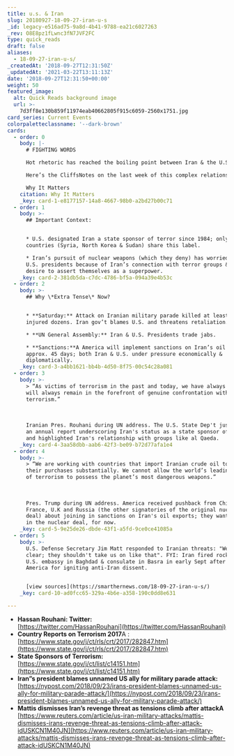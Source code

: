 ```yaml
---
title: u.s. & Iran
slug: 20180927-18-09-27-iran-u-s
_id: legacy-e516ad75-9a8d-4b41-9788-ea21c6027263
_rev: O8E8pz1fLwnc3fN7JVF2FC
type: quick_reads
draft: false
aliases:
  - 18-09-27-iran-u-s/
_createdAt: '2018-09-27T12:31:50Z'
_updatedAt: '2021-03-22T13:11:13Z'
date: '2018-09-27T12:31:50+00:00'
weight: 50
featured_image:
  alt: Quick Reads background image
  url: >-
    7d3ff8e130b859f11974eab40662805f915c6059-2560x1751.jpg
card_series: Current Events
colorpaletteclassname: '--dark-brown'
cards:
  - order: 0
    body: |-
      # FIGHTING WORDS

      Hot rhetoric has reached the boiling point between Iran & the U.S.

      Here’s the CliffsNotes on the last week of this complex relationship.

      Why It Matters
    citation: Why It Matters
    _key: card-1-e8177157-14a8-4667-98b0-a2bd27b00c71
  - order: 1
    body: >-
      ## Important Context:


      * U.S. designated Iran a state sponsor of terror since 1984; only 3 other
      countries (Syria, North Korea & Sudan) share this label.

      * Iran’s pursuit of nuclear weapons (which they deny) has worried several
      U.S. presidents because of Iran’s connection with terror groups & their
      desire to assert themselves as a superpower.
    _key: card-2-381db5da-c7dc-4786-bf5a-094a39e4b53c
  - order: 2
    body: >-
      ## Why \*Extra Tense\* Now?


      * **Saturday:** Attack on Iranian military parade killed at least 25,
      injured dozens. Iran gov’t blames U.S. and threatens retaliation.

      * **UN General Assembly:** Iran & U.S. Presidents trade jabs.

      * **Sanctions:**A America will implement sanctions on Iran’s oil market in
      approx. 45 days; both Iran & U.S. under pressure economically &
      diplomatically.
    _key: card-3-a4bb1621-bb4b-4d50-8f75-00c54c28a081
  - order: 3
    body: >-
      > “As victims of terrorism in the past and today, we have always been and
      will always remain in the forefront of genuine confrontation with
      terrorism.”  
        
        
        
      Iranian Pres. Rouhani during UN address. The U.S. State Dep't just issued
      an annual report underscoring Iran's status as a state sponsor of terror
      and highlighted Iran's relationship with groups like al Qaeda.
    _key: card-4-3aa58dbb-aab6-42f3-be09-b72d77afa1e4
  - order: 4
    body: >-
      > “We are working with countries that import Iranian crude oil to cut
      their purchases substantially. We cannot allow the world’s leading sponsor
      of terrorism to possess the planet’s most dangerous weapons.”  
        
        
        
      Pres. Trump during UN address. America received pushback from China,
      France, U.K and Russia (the other signatories of the original nuclear
      deal) about joining in sanctions on Iran's oil exports; they want to stay
      in the nuclear deal, for now.
    _key: card-5-9e25de26-dbde-43f1-a5fd-9ce0ce41085a
  - order: 5
    body: >-
      U.S. Defense Secretary Jim Matt responded to Iranian threats: "We've been
      clear; they shouldn't take us on like that". FYI: Iran fired rockets at
      U.S. embassy in Baghdad & consulate in Basra in early Sept after blaming
      America for igniting anti-Iran dissent.


      [view sources](https://smarthernews.com/18-09-27-iran-u-s/)
    _key: card-10-ad0fcc65-329a-4b6e-a358-190c0dd8e631

---
```

* **Hassan Rouhani: Twitter:**  
[https://twitter.com/HassanRouhani](https://twitter.com/HassanRouhani)
* **Country Reports on Terrorism 2017**A :  
[https://www.state.gov/j/ct/rls/crt/2017/282847.htm](https://www.state.gov/j/ct/rls/crt/2017/282847.htm)
* **State Sponsors of Terrorism:**  
[https://www.state.gov/j/ct/list/c14151.htm](https://www.state.gov/j/ct/list/c14151.htm)
* **Iran”s president blames unnamed US ally for military parade attack:**  
[https://nypost.com/2018/09/23/irans-president-blames-unnamed-us-ally-for-military-parade-attack/](https://nypost.com/2018/09/23/irans-president-blames-unnamed-us-ally-for-military-parade-attack/)
* **Mattis dismisses Iran’s revenge threat as tensions climb after attackA**  
[https://www.reuters.com/article/us-iran-military-attacks/mattis-dismisses-irans-revenge-threat-as-tensions-climb-after-attack-idUSKCN1M40JN](https://www.reuters.com/article/us-iran-military-attacks/mattis-dismisses-irans-revenge-threat-as-tensions-climb-after-attack-idUSKCN1M40JN)